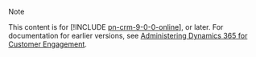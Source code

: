 > [!NOTE]
> This content is for [!INCLUDE [pn-crm-9-0-0-online](../includes/pn-crm-9-0-0-online.md)], or later. For documentation for earlier versions, see [Administering Dynamics 365 for Customer Engagement](https://technet.microsoft.com/library/dn531101.aspx).